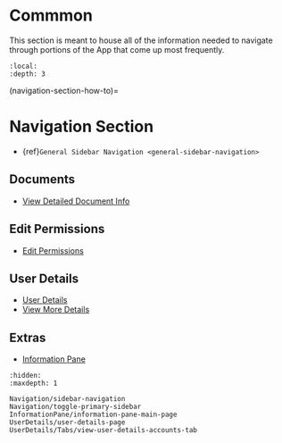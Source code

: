 # Commmon

This section is meant to house all of the information needed to navigate through portions of the App that come up most frequently. 

```{contents} Table of Contents
:local:
:depth: 3
```

(navigation-section-how-to)=
# Navigation Section

- {ref}`General Sidebar Navigation <general-sidebar-navigation>`

## Documents

- [View Detailed Document Info](#onboarding-offering-document-details)

## Edit Permissions

- [Edit Permissions](#edit-permissions-universal)

## User Details

- [User Details](#user-details-universal-page)
- [View More Details](#user-details-accounts-tab)

## Extras

- [Information Pane](#information-pane-main-page)

```{toctree}
:hidden:
:maxdepth: 1

Navigation/sidebar-navigation
Navigation/toggle-primary-sidebar
InformationPane/information-pane-main-page
UserDetails/user-details-page
UserDetails/Tabs/view-user-details-accounts-tab
```

